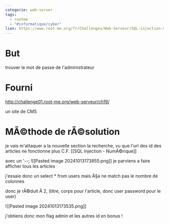 ```yaml
---
categorie: web-server
tags:
  - rootme
  - "#informatique/cyber"
lien: https://www.root-me.org/fr/Challenges/Web-Serveur/SQL-injection-String
---
```

# But

trouver le mot de passe de l'administrateur


# Fourni

http://challenge01.root-me.org/web-serveur/ch19/

un site de CMS 

# MÃ©thode de rÃ©solution


je vais m'attaquer a la nouvelle section la recherche, vu que l'url des id des articles ne fonctionne plus C.F. [[SQL injection - NumÃ©rique]]

avec un '--;
![[Pasted image 20241013173855.png]]
je parviens a faire afficher tous les articles

j'essaie donc un select * from users mais Ã§a ne match pas le nombre de colonnes

donc je rÃ©duit Ã  2, (titre, corps pour l'article, donc user password pour le user)


![[Pasted image 20241013173535.png]]

j'obtiens donc mon flag admin et les autres id en bonus !